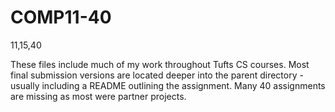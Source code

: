 COMP11-40
=========

11,15,40

These files include much of my work throughout Tufts CS courses. Most final submission versions are located deeper 
into the parent directory - usually including a README outlining the assignment. Many 40 assignments are missing
as most were partner projects.
